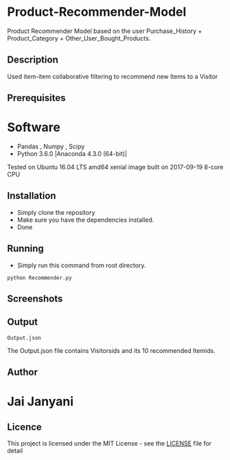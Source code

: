 # Product-Recommender-Model
Product Recommender Model based on the user Purchase_History + Product_Category + Other_User_Bought_Products.


## Description
Used item-item collaborative filtering to recommend new Items to a Visitor




## Prerequisites

# Software
* Pandas , Numpy , Scipy
* Python 3.6.0 |Anaconda 4.3.0 (64-bit)|<br />

Tested on Ubuntu 16.04 LTS amd64 xenial image built on 2017-09-19 8-core CPU


## Installation

* Simply clone the repository
* Make sure you have the dependencies installed.
* Done


## Running

* Simply run this command from root directory.

```
python Recommender.py

```

       

## Screenshots






## Output
```
Output.json

```
The Output.json file contains Visitorsids and its 10 recommended Itemids.


       
## Author

# Jai Janyani

## Licence

This project is licensed under the MIT License - see the [LICENSE](LICENSE) file for detail


